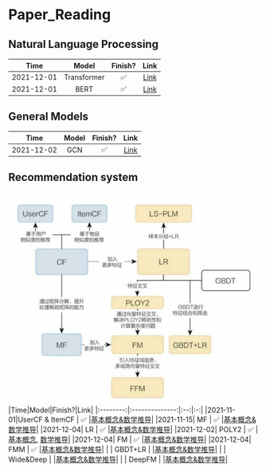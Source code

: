 # Paper_Reading

## Natural Language Processing
|Time|Model|Finish?|Link|
|:-:|:-:|:-:|:-:|
|2021-12-01|Transformer|✅|[Link](https://github.com/HenryWang628/Paper_Reading/tree/main/Transformer)|
|2021-12-01|BERT|✅|[Link](https://github.com/HenryWang628/Paper_Reading/tree/main/BERT)|

## General Models
|Time|Model|Finish?|Link|
|:-:|:-:|:-:|:-:|
|2021-12-02|GCN|✅|[Link](https://distill.pub/2021/gnn-intro/) |

## Recommendation system
![image](https://github.com/HenryWang628/Paper_Reading/blob/main/pic/RS.JPG?raw=true)
|Time|Model|Finish?|Link|
|:--------:|:--------------:|:--:|:-:|
|2021-11-01|UserCF & ItemCF | ✅ |[基本概念&数学推导](https://github.com/HenryWang628/Paper_Reading/blob/main/Recommendation%20System/UserCF%26ItemCF.pdf)|
|2021-11-15|     MF         | ✅ |[基本概念&数学推导](https://github.com/HenryWang628/Paper_Reading/blob/main/Recommendation%20System/MF--%20SVD%E3%80%81LFM%E3%80%81RSVD%E3%80%81SVD%2B%2B%EF%BC%88Matrix%20Factorization%EF%BC%89.pdf)|
|2021-12-04|     LR         | ✅ |[基本概念&数学推导](https://github.com/HenryWang628/Paper_Reading/blob/main/Recommendation%20System/LR.pdf)|
|2021-12-02|     POLY2      | ✅ |[基本概念](https://github.com/HenryWang628/Paper_Reading/blob/main/Recommendation%20System/POLY2.md), [数学推导](https://github.com/HenryWang628/Paper_Reading/blob/main/Recommendation%20System/POLY2.pdf)|
|2021-12-04|     FM         | ✅ |[基本概念&数学推导](https://github.com/HenryWang628/Paper_Reading/blob/main/Recommendation%20System/FM.pdf)|
|2021-12-04|    FMM         | ✅ |[基本概念&数学推导](https://github.com/HenryWang628/Paper_Reading/blob/main/Recommendation%20System/FFM.pdf)|
|          |    GBDT+LR     |    |[基本概念&数学推导]()|
|          |   Wide&Deep    |    |[基本概念&数学推导]()|
|          |    DeepFM      |    |[基本概念&数学推导]()|
